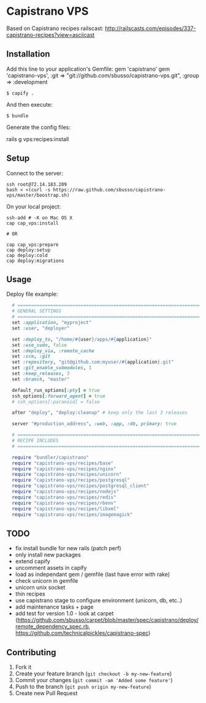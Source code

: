 # Capistrano VPS

Based on Capistrano recipes railscast: http://railscasts.com/episodes/337-capistrano-recipes?view=asciicast

## Installation

Add this line to your application's Gemfile:
    gem 'capistrano'
    gem 'capistrano-vps', :git => "git://github.com/sbusso/capistrano-vps.git", :group => :development

    $ capify .

And then execute:

    $ bundle

Generate the config files:

rails g vps:recipes:install

## Setup

Connect to the server:
```
ssh root@72.14.183.209
bash < <(curl -s https://raw.github.com/sbusso/capistrano-vps/master/boostrap.sh)
```

On your local project:
```
ssh-add # -K on Mac OS X
cap cap_vps:install

# OR

cap cap_vps:prepare
cap deploy:setup
cap deploy:cold
cap deploy:migrations
```

## Usage

Deploy file example:
```ruby
  # =============================================================================
  # GENERAL SETTINGS
  # =============================================================================
  set :application, "myproject"
  set :user, "deployer"

  set :deploy_to, "/home/#{user}/apps/#{application}"
  set :use_sudo, false
  set :deploy_via, :remote_cache
  set :scm, :git
  set :repository, "git@github.com:myuser/#{application}.git"
  set :git_enable_submodules, 1
  set :keep_releases, 3
  set :branch, "master"

  default_run_options[:pty] = true
  ssh_options[:forward_agent] = true
  # ssh_options[:paranoid] = false

  after "deploy", "deploy:cleanup" # keep only the last 3 releases

  server "#production_address", :web, :app, :db, primary: true

  # =============================================================================
  # RECIPE INCLUDES
  # =============================================================================

  require "bundler/capistrano"
  require "capistrano-vps/recipes/base"
  require "capistrano-vps/recipes/nginx"
  require "capistrano-vps/recipes/unicorn"
  require "capistrano-vps/recipes/postgresql"
  require "capistrano-vps/recipes/postgresql_client"
  require "capistrano-vps/recipes/nodejs"
  require "capistrano-vps/recipes/redis"
  require "capistrano-vps/recipes/rbenv"
  require "capistrano-vps/recipes/libxml"
  require "capistrano-vps/recipes/imagemagick"
```

## TODO

* fix install bundle for new rails (patch perf)
* only install new packages
* extend capify
* uncomment assets in capify
* load as independant gem / gemfile (last have error with rake)
* check unicorn in gemfile
* unicorn unix socket
* thin recipes
* use capistrano stage to configure environment (unicorn, db, etc..)
* add maintenance tasks + page
* add test for version 1.0 - look at carpet (https://github.com/sbusso/carpet/blob/master/spec/capistrano/deploy/remote_dependency_spec.rb, https://github.com/technicalpickles/capistrano-spec)

## Contributing

1. Fork it
2. Create your feature branch (`git checkout -b my-new-feature`)
3. Commit your changes (`git commit -am 'Added some feature'`)
4. Push to the branch (`git push origin my-new-feature`)
5. Create new Pull Request
